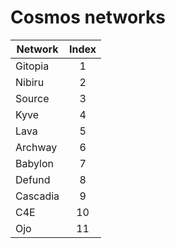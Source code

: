 # Cosmos networks

| Network  | Index |
|----------|:-----:|
| Gitopia  |   1   |
| Nibiru   |   2   |
| Source   |   3   |
| Kyve     |   4   |
| Lava     |   5   |
| Archway  |   6   |
| Babylon  |   7   |
| Defund   |   8   |
| Cascadia |   9   |
| C4E      |  10   |
| Ojo      |  11   |
